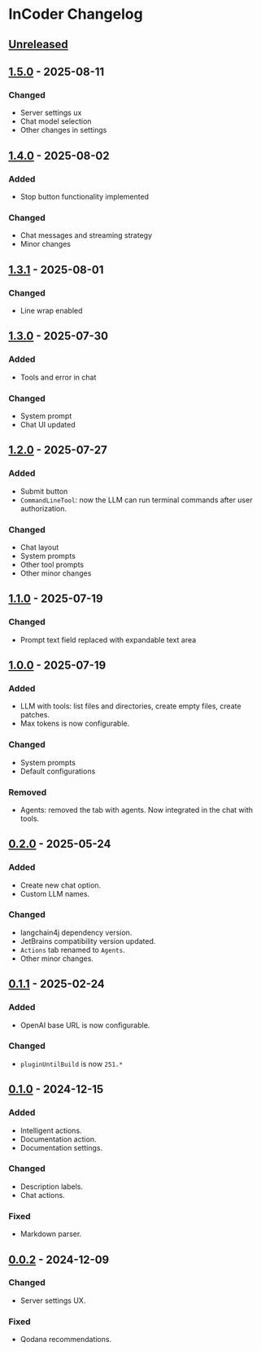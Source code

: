 <!-- Keep a Changelog guide -> https://keepachangelog.com -->

# InCoder Changelog

## [Unreleased]

## [1.5.0] - 2025-08-11

### Changed

- Server settings ux
- Chat model selection
- Other changes in settings

## [1.4.0] - 2025-08-02

### Added

- Stop button functionality implemented

### Changed

- Chat messages and streaming strategy
- Minor changes

## [1.3.1] - 2025-08-01

### Changed

- Line wrap enabled

## [1.3.0] - 2025-07-30

### Added

- Tools and error in chat

### Changed

- System prompt
- Chat UI updated

## [1.2.0] - 2025-07-27

### Added

- Submit button
- `CommandLineTool`: now the LLM can run terminal commands after user authorization.

### Changed

- Chat layout
- System prompts
- Other tool prompts
- Other minor changes

## [1.1.0] - 2025-07-19

### Changed

- Prompt text field replaced with expandable text area

## [1.0.0] - 2025-07-19

### Added

- LLM with tools: list files and directories, create empty files, create patches.
- Max tokens is now configurable.

### Changed

- System prompts
- Default configurations

### Removed

- Agents: removed the tab with agents. Now integrated in the chat with tools.

## [0.2.0] - 2025-05-24

### Added

- Create new chat option.
- Custom LLM names.

### Changed

- langchain4j dependency version.
- JetBrains compatibility version updated.
- `Actions` tab renamed to `Agents`.
- Other minor changes.

## [0.1.1] - 2025-02-24

### Added

- OpenAI base URL is now configurable.

### Changed

- `pluginUntilBuild` is now `251.*`

## [0.1.0] - 2024-12-15

### Added

- Intelligent actions.
- Documentation action.
- Documentation settings.

### Changed

- Description labels.
- Chat actions.

### Fixed

- Markdown parser.

## [0.0.2] - 2024-12-09

### Changed

- Server settings UX.

### Fixed

- Qodana recommendations.

[Unreleased]: https://github.com/damiano1996/incoder-plugin/compare/v1.5.0...HEAD
[1.5.0]: https://github.com/damiano1996/incoder-plugin/compare/v1.4.0...v1.5.0
[1.4.0]: https://github.com/damiano1996/incoder-plugin/compare/v1.3.1...v1.4.0
[1.3.1]: https://github.com/damiano1996/incoder-plugin/compare/v1.3.0...v1.3.1
[1.3.0]: https://github.com/damiano1996/incoder-plugin/compare/v1.2.0...v1.3.0
[1.2.0]: https://github.com/damiano1996/incoder-plugin/compare/v1.1.0...v1.2.0
[1.1.0]: https://github.com/damiano1996/incoder-plugin/compare/v1.0.0...v1.1.0
[1.0.0]: https://github.com/damiano1996/incoder-plugin/compare/v0.2.0...v1.0.0
[0.2.0]: https://github.com/damiano1996/incoder-plugin/compare/v0.1.1...v0.2.0
[0.1.1]: https://github.com/damiano1996/incoder-plugin/compare/v0.1.0...v0.1.1
[0.1.0]: https://github.com/damiano1996/incoder-plugin/compare/v0.0.2...v0.1.0
[0.0.2]: https://github.com/damiano1996/incoder-plugin/commits/v0.0.2
